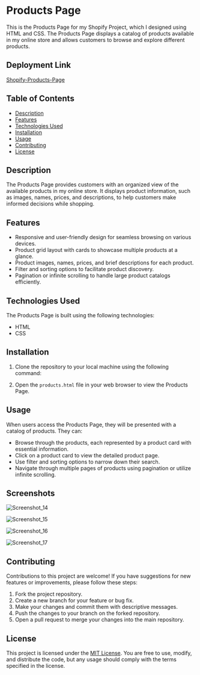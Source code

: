 # Products Page

This is the Products Page for my Shopify Project, which I designed using HTML and CSS. The Products Page displays a catalog of products available in my online store and allows customers to browse and explore different products.

## Deployment Link
[Shopify-Products-Page](https://shopify-product-page-creatiwise.vercel.app/)

## Table of Contents

- [Description](#description)
- [Features](#features)
- [Technologies Used](#technologies-used)
- [Installation](#installation)
- [Usage](#usage)
- [Contributing](#contributing)
- [License](#license)

## Description

The Products Page provides customers with an organized view of the available products in my online store. It displays product information, such as images, names, prices, and descriptions, to help customers make informed decisions while shopping.

## Features

- Responsive and user-friendly design for seamless browsing on various devices.
- Product grid layout with cards to showcase multiple products at a glance.
- Product images, names, prices, and brief descriptions for each product.
- Filter and sorting options to facilitate product discovery.
- Pagination or infinite scrolling to handle large product catalogs efficiently.

## Technologies Used

The Products Page is built using the following technologies:

- HTML
- CSS

## Installation

1. Clone the repository to your local machine using the following command:

2. Open the `products.html` file in your web browser to view the Products Page.

## Usage

When users access the Products Page, they will be presented with a catalog of products. They can:

- Browse through the products, each represented by a product card with essential information.
- Click on a product card to view the detailed product page.
- Use filter and sorting options to narrow down their search.
- Navigate through multiple pages of products using pagination or utilize infinite scrolling.

## Screenshots

![Screenshot_14](https://github.com/TusharTechs/Shopify-Product-Page-Creatiwise/assets/56952465/454ff07e-726d-478f-b156-dd0273974696)

![Screenshot_15](https://github.com/TusharTechs/Shopify-Product-Page-Creatiwise/assets/56952465/9682f16b-87b4-4ea1-a4c1-6dcaa6106af3)

![Screenshot_16](https://github.com/TusharTechs/Shopify-Product-Page-Creatiwise/assets/56952465/8675d91b-d08f-4a84-a3ed-36325f7078e6)

![Screenshot_17](https://github.com/TusharTechs/Shopify-Product-Page-Creatiwise/assets/56952465/0a32958d-0784-4d86-b8af-4fc6c3aaca04)



## Contributing

Contributions to this project are welcome! If you have suggestions for new features or improvements, please follow these steps:

1. Fork the project repository.
2. Create a new branch for your feature or bug fix.
3. Make your changes and commit them with descriptive messages.
4. Push the changes to your branch on the forked repository.
5. Open a pull request to merge your changes into the main repository.

## License

This project is licensed under the [MIT License](LICENSE). You are free to use, modify, and distribute the code, but any usage should comply with the terms specified in the license.
